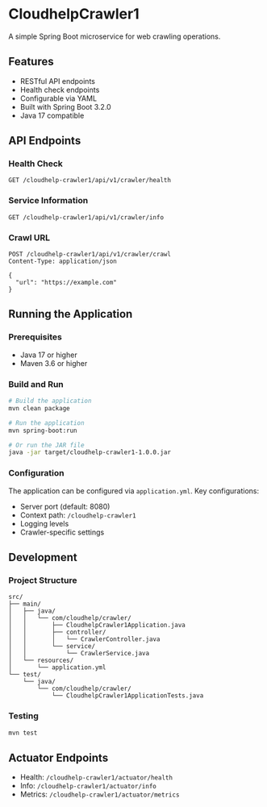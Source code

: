 # CloudhelpCrawler1

A simple Spring Boot microservice for web crawling operations.

## Features

- RESTful API endpoints
- Health check endpoints
- Configurable via YAML
- Built with Spring Boot 3.2.0
- Java 17 compatible

## API Endpoints

### Health Check
```
GET /cloudhelp-crawler1/api/v1/crawler/health
```

### Service Information
```
GET /cloudhelp-crawler1/api/v1/crawler/info
```

### Crawl URL
```
POST /cloudhelp-crawler1/api/v1/crawler/crawl
Content-Type: application/json

{
  "url": "https://example.com"
}
```

## Running the Application

### Prerequisites
- Java 17 or higher
- Maven 3.6 or higher

### Build and Run
```bash
# Build the application
mvn clean package

# Run the application
mvn spring-boot:run

# Or run the JAR file
java -jar target/cloudhelp-crawler1-1.0.0.jar
```

### Configuration
The application can be configured via `application.yml`. Key configurations:
- Server port (default: 8080)
- Context path: `/cloudhelp-crawler1`
- Logging levels
- Crawler-specific settings

## Development

### Project Structure
```
src/
├── main/
│   ├── java/
│   │   └── com/cloudhelp/crawler/
│   │       ├── CloudhelpCrawler1Application.java
│   │       ├── controller/
│   │       │   └── CrawlerController.java
│   │       └── service/
│   │           └── CrawlerService.java
│   └── resources/
│       └── application.yml
└── test/
    └── java/
        └── com/cloudhelp/crawler/
            └── CloudhelpCrawler1ApplicationTests.java
```

### Testing
```bash
mvn test
```

## Actuator Endpoints
- Health: `/cloudhelp-crawler1/actuator/health`
- Info: `/cloudhelp-crawler1/actuator/info`
- Metrics: `/cloudhelp-crawler1/actuator/metrics` 